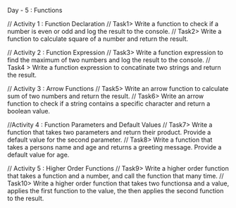 Day - 5 : Functions

// Activity 1 : Function Declaration
// Task1> Write a function to check if a number is even or odd and log the result to the console.
// Task2> Write a function to calculate square of a number and return the result.

// Activity 2 : Function Expression
// Task3> Write a function expression to find the maximum of two numbers and log the result to the console.
// Task4 > Write a function expression to concatinate two strings and return the result.

// Activity 3 : Arrow Functions
// Task5> Write an arrow function to calculate sum of two numbers and return the result.
// Task6> Write an arrow function to check if a string contains a specific character and return a boolean value.

//Activity 4 : Function Parameters and Default Values
// Task7> Write a function that takes two parameters and return their product. Provide a default value for the second parameter.
// Task8> Write a function that takes a persons name and age and returns a greeting message. Provide a default value for age. 

// Activity 5 : Higher Order Functions
// Task9> Write a higher order function that takes a function and a number, and call the function that many time.
// Task10> Write a higher order function that takes two functionsa and a value, applies the first function to the value, the then applies the second function to the result.